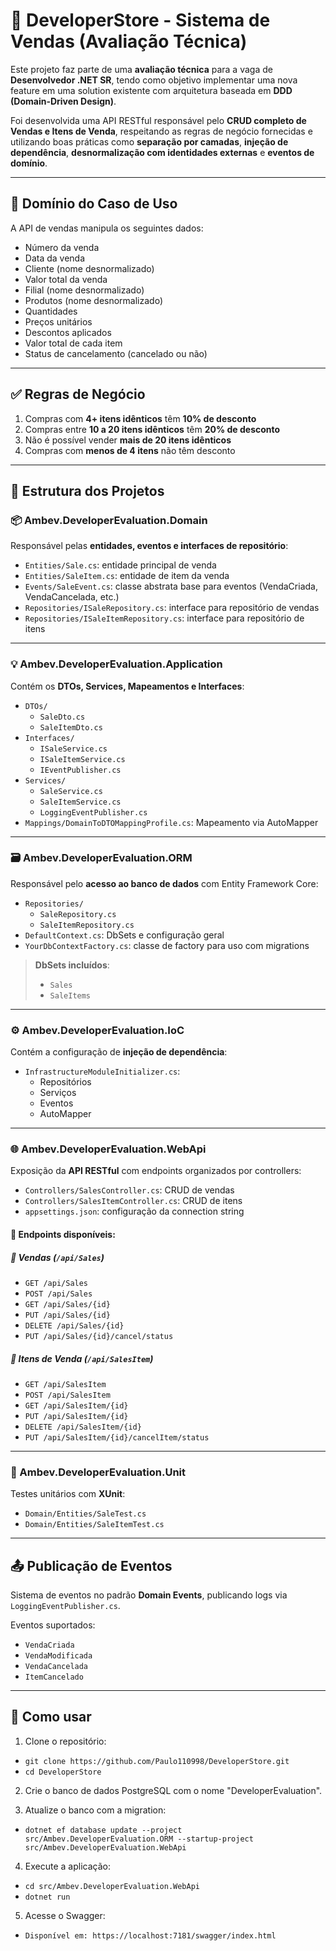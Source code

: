 # 🛒 DeveloperStore - Sistema de Vendas (Avaliação Técnica)

Este projeto faz parte de uma **avaliação técnica** para a vaga de **Desenvolvedor .NET SR**, tendo como objetivo implementar uma nova feature em uma solution existente com arquitetura baseada em **DDD (Domain-Driven Design)**.

Foi desenvolvida uma API RESTful responsável pelo **CRUD completo de Vendas e Itens de Venda**, respeitando as regras de negócio fornecidas e utilizando boas práticas como **separação por camadas**, **injeção de dependência**, **desnormalização com identidades externas** e **eventos de domínio**.

---

## 🧠 Domínio do Caso de Uso

A API de vendas manipula os seguintes dados:

- Número da venda
- Data da venda
- Cliente (nome desnormalizado)
- Valor total da venda
- Filial (nome desnormalizado)
- Produtos (nome desnormalizado)
- Quantidades
- Preços unitários
- Descontos aplicados
- Valor total de cada item
- Status de cancelamento (cancelado ou não)

---

## ✅ Regras de Negócio

1. Compras com **4+ itens idênticos** têm **10% de desconto**
2. Compras entre **10 a 20 itens idênticos** têm **20% de desconto**
3. Não é possível vender **mais de 20 itens idênticos**
4. Compras com **menos de 4 itens** não têm desconto

---

## 🧱 Estrutura dos Projetos

### 📦 Ambev.DeveloperEvaluation.Domain

Responsável pelas **entidades, eventos e interfaces de repositório**:

- `Entities/Sale.cs`: entidade principal de venda
- `Entities/SaleItem.cs`: entidade de item da venda
- `Events/SaleEvent.cs`: classe abstrata base para eventos (VendaCriada, VendaCancelada, etc.)
- `Repositories/ISaleRepository.cs`: interface para repositório de vendas
- `Repositories/ISaleItemRepository.cs`: interface para repositório de itens

---

### 💡 Ambev.DeveloperEvaluation.Application

Contém os **DTOs, Services, Mapeamentos e Interfaces**:

- `DTOs/`
  - `SaleDto.cs`
  - `SaleItemDto.cs`
- `Interfaces/`
  - `ISaleService.cs`
  - `ISaleItemService.cs`
  - `IEventPublisher.cs`
- `Services/`
  - `SaleService.cs`
  - `SaleItemService.cs`
  - `LoggingEventPublisher.cs`
- `Mappings/DomainToDTOMappingProfile.cs`: Mapeamento via AutoMapper

---

### 🗃 Ambev.DeveloperEvaluation.ORM

Responsável pelo **acesso ao banco de dados** com Entity Framework Core:

- `Repositories/`
  - `SaleRepository.cs`
  - `SaleItemRepository.cs`
- `DefaultContext.cs`: DbSets e configuração geral
- `YourDbContextFactory.cs`: classe de factory para uso com migrations

> **DbSets incluídos**:
> - `Sales`
> - `SaleItems`

---

### ⚙️ Ambev.DeveloperEvaluation.IoC

Contém a configuração de **injeção de dependência**:

- `InfrastructureModuleInitializer.cs`:
  - Repositórios
  - Serviços
  - Eventos
  - AutoMapper

---

### 🌐 Ambev.DeveloperEvaluation.WebApi

Exposição da **API RESTful** com endpoints organizados por controllers:

- `Controllers/SalesController.cs`: CRUD de vendas
- `Controllers/SalesItemController.cs`: CRUD de itens
- `appsettings.json`: configuração da connection string

#### 🧪 Endpoints disponíveis:

##### 🔹 Vendas (`/api/Sales`)

- `GET /api/Sales`
- `POST /api/Sales`
- `GET /api/Sales/{id}`
- `PUT /api/Sales/{id}`
- `DELETE /api/Sales/{id}`
- `PUT /api/Sales/{id}/cancel/status`

##### 🔸 Itens de Venda (`/api/SalesItem`)

- `GET /api/SalesItem`
- `POST /api/SalesItem`
- `GET /api/SalesItem/{id}`
- `PUT /api/SalesItem/{id}`
- `DELETE /api/SalesItem/{id}`
- `PUT /api/SalesItem/{id}/cancelItem/status`

---

### 🧪 Ambev.DeveloperEvaluation.Unit

Testes unitários com **XUnit**:

- `Domain/Entities/SaleTest.cs`
- `Domain/Entities/SaleItemTest.cs`

---

## 📤 Publicação de Eventos

  Sistema de eventos no padrão **Domain Events**, publicando logs via `LoggingEventPublisher.cs`.

Eventos suportados:

- `VendaCriada`
- `VendaModificada`
- `VendaCancelada`
- `ItemCancelado`

---

## 🚀 Como usar

1. Clone o repositório:
   
  - `git clone https://github.com/Paulo110998/DeveloperStore.git`
  - `cd DeveloperStore`

2. Crie o banco de dados PostgreSQL com o nome "DeveloperEvaluation".
   
3. Atualize o banco com a migration:
   
  - `dotnet ef database update --project src/Ambev.DeveloperEvaluation.ORM --startup-project src/Ambev.DeveloperEvaluation.WebApi`

4. Execute a aplicação:

  - `cd src/Ambev.DeveloperEvaluation.WebApi`
  - `dotnet run`

5. Acesse o Swagger:
   
  - `Disponível em: https://localhost:7181/swagger/index.html`

